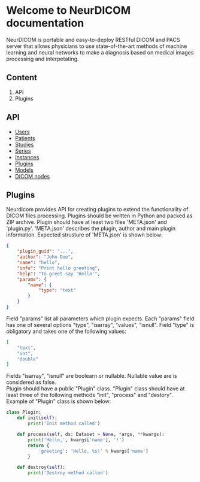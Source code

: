 # Welcome to NeurDICOM documentation
NeurDICOM is portable and easy-to-deploy RESTful DICOM and PACS server that allows physicians to use state-of-the-art methods of machine learning and neural networks to make a diagnosis based on medical images processing and interpetating.

## Content
  1. API
  2. Plugins

## API
- [Users](docs/UsersApiDocs.md)
- [Patients](docs/PatientsApiDocs.md)
- [Studies](docs/StudiesApiDocs.md)
- [Series](docs/SeriesApiDocs.md)
- [Instances](docs/InstancesApiDocs.md)
- [Plugins](docs/PluginsApiDocs.md)
- [Models](docs/ModelsApiDocs.md)
- [DICOM nodes](docs/DicomNodesApiDocs.md)

## Plugins

Neurdicom provides API for creating plugins to extend the functionality of DICOM files processing. Plugins should be written in Python and packed as ZIP archive. Plugin should have at least two files 'META.json' and 'plugin.py'. 'META.json' describes the plugin, author and main plugin information. Expected strusture of 'META.json' is shown below:

``` json
{
	"plugin_guid": "...",
	"author": "John Doe",
	"name": "hello",
	"info": "Print hello greeting",
	"help": "To greet say 'Hello'",
	"params": {
		"name": {
			"type": "text"
		}
	}
}
```
Field "params" list all parameters which plugin expects. Each "params" field has one of several options "type", "isarray", "values", "isnull". Field "type" is obligatory and takes one of the following values:
```json
[
	"text",
	"int",
	"double"
]
```
Fields "isarray", "isnull" are boolearn or nullable. Nullable value are is considered as false.  
Plugin should have a public "Plugin" class. "Plugin" class should have at least three of the following methods "init", "process" and "destory". Example of "Plugin" class is shown below:
```python
class Plugin:
    def init(self):
        print('Init method called')

    def process(self, ds: Dataset = None, *args, **kwargs):
        print('Hello,', kwargs['name'], '!')
        return {
            'greeting': 'Hello, %s!' % kwargs['name']
        }

    def destroy(self):
        print('Destroy method called')
```
